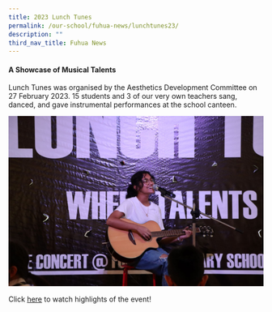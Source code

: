 ```yaml
---
title: 2023 Lunch Tunes
permalink: /our-school/fuhua-news/lunchtunes23/
description: ""
third_nav_title: Fuhua News
---
```

#### A Showcase of Musical Talents

Lunch Tunes was organised by the Aesthetics Development Committee on 27 February 2023. 15 students and 3 of our very own teachers sang, danced, and gave instrumental performances at the school canteen.

![](/images/IMG_0320.jpeg)

Click [here](https://drive.google.com/file/d/1iqqqzh3CibbPeMnAt-NkCfghDSu78Tfp/view?usp=sharing) to watch highlights of the event!